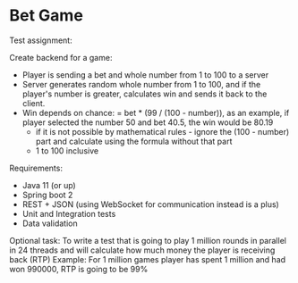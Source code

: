 # Bet Game
Test assignment:


Create backend for a game:


* Player is sending a bet and whole number from 1 to 100 to a server
* Server generates random whole number from 1 to 100, and if the player's number is greater, calculates win and sends it back to the client.
* Win depends on chance: = bet * (99 / (100 - number)), as an example, if player selected the number 50 and bet 40.5, the win would be 80.19
  * if it is not possible by mathematical rules - ignore the (100 - number) part and calculate using the formula without that part
  * 1 to 100 inclusive


Requirements:

* Java 11 (or up)
* Spring boot 2
* REST + JSON (using WebSocket for communication instead is a plus)
* Unit and Integration tests
* Data validation


Optional task:
To write a test that is going to play 1 million rounds in parallel in 24 threads and will calculate how much money the player is receiving back (RTP)
Example: For 1 million games player has spent 1 million and had won 990000, RTP is going to be 99%
